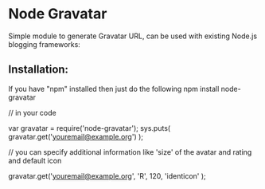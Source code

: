 Node Gravatar
===========

Simple module to generate Gravatar URL, can be used with existing Node.js blogging frameworks:

Installation:
--------------------
If you have "npm" installed then just do the following
npm install node-gravatar

// in your code

var gravatar = require('node-gravatar');
sys.puts( gravatar.get('youremail@example.org') );

// you can specify additional information like 'size' of the avatar and rating and default icon

gravatar.get('youremail@example.org', 'R', 120, 'identicon' );